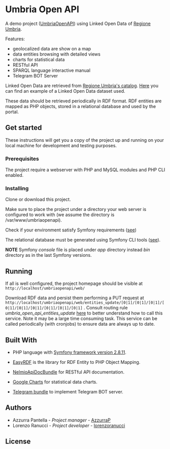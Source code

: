 # Umbria Open API

A demo project ([UmbriaOpenAPI](https://umbriaopenapi.regione.umbria.it)) using Linked Open Data of [Regione Umbria](http://www.regione.umbria.it/home).

Features:
* geolocalized data are show on a map
* data entities browsing with detailed views
* charts for statistical data
* RESTful API
* SPARQL language interactive manual
* Telegram BOT Server


Linked Open Data are retrieved from [Regione Umbria's catalog](http://dati.umbria.it/). [Here](http://dati.umbria.it/dataset/turismo-attrattori) you can find an example of a Linked Open Data dataset used.

These data should be retrieved periodically in RDF format. RDF entities are mapped as PHP objects, stored in a relational database and used by the portal.

## Get started

These instructions will get you a copy of the project up and running on your local machine for development and testing purposes.

### Prerequisites

The project require a webserver with PHP and MySQL modules and PHP CLI enabled.

### Installing

Clone or download this project.

Make sure to place the project under a directory your web server is configured to work with (we assume the directory is /var/www/umbriaopenapi).

Check if your environment satisfy Symfony requirements ([see](https://symfony.com/doc/current/reference/requirements.html))

The relational database must be generated using Symfony CLI tools ([see](http://symfony.com/doc/current/doctrine.html)).

**NOTE** Symfony *console* file is placed under *app* directory instead *bin* directory as in the last Symfony versions.


## Running
If all is well configured, the project homepage should be visible at ```http://localhost/umbriaopenapi/web/```

Download RDF data and persist them performing a PUT request at ```http://localhost/umbriaopenapi/web/entities_update/[0|1]/[0|1]/[0|1]/[0|1]/[0|1]/[0|1]/[0|1]/[0|1]/[0|1]``` .
Consult routing rule *umbria_open_api_entities_update* [here](\src\Umbria\OpenApiBundle\Resources\config\routing.yml) to better understand how to call this service. Note it may be a large time consuming task.
This service can be called periodically (with cronjobs) to ensure data are always up to date.

## Built With

* PHP language with [Symfony framework version 2.8.11](https://symfony.com/).



* [EasyRDF](http://www.easyrdf.org/) is the library for RDF Entity to PHP Object Mapping.

* [NelmioApiDocBundle](https://github.com/nelmio/NelmioApiDocBundle) for RESTful API documentation.

* [Google Charts](https://developers.google.com/chart/) for statistical data charts.

* [Telegram bundle](https://packagist.org/packages/shaygan/telegram-bot-api-bundle) to implement Telegram BOT server.

## Authors

* Azzurra Pantella - *Project manager* - [AzzurraP](https://github.com/AzzurraP)
* Lorenzo Ranucci - *Project developer* - [lorenzoranucci](https://github.com/lorenzoranucci)

## License



